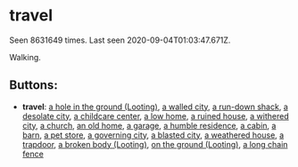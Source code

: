 # travel

Seen 8631649 times. Last seen 2020-09-04T01:03:47.671Z.

Walking.

## Buttons:

- **travel**: [a hole in the ground (Looting)](a-hole-in-the-ground--Looting--Nr8eiv1.md), [a walled city](a-walled-city-2d8gx5.md), [a run-down shack](a-run-down-shack-N97cep7.md), [a desolate city](a-desolate-city-Nwbfckh.md), [a childcare center](a-childcare-center-jpn4ox.md), [a low home](a-low-home-Nyvba56.md), [a ruined house](a-ruined-house-Npxhk2u.md), [a withered city](a-withered-city-g1m70n.md), [a church](a-church-N86n0fb.md), [an old home](an-old-home-Nkx66dg.md), [a garage](a-garage-N51ipt6.md), [a humble residence](a-humble-residence-Nrokoq0.md), [a cabin](a-cabin-Nqiyaxk.md), [a barn](a-barn-N4euq5v.md), [a pet store](a-pet-store-hbuavp.md), [a governing city](a-governing-city-Nmbh305.md), [a blasted city](a-blasted-city-Nus3yqr.md), [a weathered house](a-weathered-house-Natz9b1.md), [a trapdoor](a-trapdoor-Nqox1cn.md), [a broken body (Looting)](a-broken-body--Looting--lhviv9.md), [on the ground (Looting)](on-the-ground--Looting--Nfw37w1.md), [a long chain fence](a-long-chain-fence-2buv3j.md)